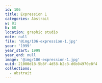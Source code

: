 ```yaml
---
id: 106
title: Expression 1
categories: Abstrait
w: 81
h: 60
location: graphic studio
note: null
file: '@img/106-expression-1.jpg'
year: '1999'
year_start: 1999
year_end: null
image: '@img/106-expression-1.jpg'
uuid: 21000d18-5b8f-4d58-b2c3-d6b04970e8f4
collections:
  - abstrait
---
```


